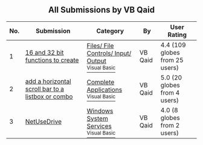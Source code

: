 ﻿<div align="center">

## All Submissions by VB Qaid

</div>

No.  | Submission | Category | By   | User Rating
---- | ---------- | -------- | ---- | -----------
1 | [16 and 32 bit functions to create<br />](https://github.com/Planet-Source-Code/vb-qaid-16-and-32-bit-functions-to-create__1-174) | [Files/ File Controls/ Input/ Output<br /><sup>Visual Basic</sup>](../ByCategory/files-file-controls-input-output__1-3.md) | VB Qaid | 4.4 (109 globes from 25 users)
2 | [add a horizontal scroll bar to a listbox or combo<br />](https://github.com/Planet-Source-Code/vb-qaid-add-a-horizontal-scroll-bar-to-a-listbox-or-combo__1-179) | [Complete Applications<br /><sup>Visual Basic</sup>](../ByCategory/complete-applications__1-27.md) | VB Qaid | 5.0 (20 globes from 4 users)
3 | [NetUseDrive<br />](https://github.com/Planet-Source-Code/vb-qaid-netusedrive__1-196) | [Windows System Services<br /><sup>Visual Basic</sup>](../ByCategory/windows-system-services__1-35.md) | VB Qaid | 4.0 (8 globes from 2 users)
